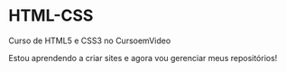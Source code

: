 # HTML-CSS
Curso de HTML5 e CSS3 no CursoemVideo

Estou aprendendo a criar sites e agora vou gerenciar meus repositórios!